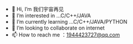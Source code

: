 - 👋 Hi, I’m 我们宇宙再见
- 👀 I’m interested in ...C/C++/JAVA
- 🌱 I’m currently learning ...C/C++/JAVA/PYTHON
- 💞️ I’m looking to collaborate on internet
- 📫 How to reach me ：1944423727@qq.com

<!---
lphigenity/lphigenity is a ✨ special ✨ repository because its `README.md` (this file) appears on your GitHub profile.
You can click the Preview link to take a look at your changes.
--->
